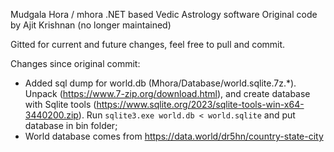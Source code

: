 Mudgala Hora / mhora .NET based Vedic Astrology software
Original code by Ajit Krishnan (no longer maintained)

Gitted for current and future changes, feel free to pull and commit. 

Changes since original commit:

* Added sql dump for world.db (Mhora/Database/world.sqlite.7z.*). Unpack (https://www.7-zip.org/download.html), and create database with Sqlite tools (https://www.sqlite.org/2023/sqlite-tools-win-x64-3440200.zip). Run `sqlite3.exe world.db < world.sqlite` and put database in bin folder;
* World database comes from https://data.world/dr5hn/country-state-city
